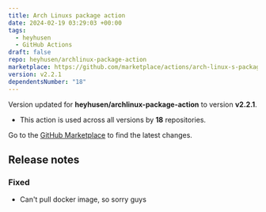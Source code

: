 ```yaml
---
title: Arch Linuxs package action
date: 2024-02-19 03:29:03 +00:00
tags:
  - heyhusen
  - GitHub Actions
draft: false
repo: heyhusen/archlinux-package-action
marketplace: https://github.com/marketplace/actions/arch-linux-s-package-action
version: v2.2.1
dependentsNumber: "18"
---
```



Version updated for **heyhusen/archlinux-package-action** to version **v2.2.1**.
- This action is used across all versions by **18** repositories.

Go to the [GitHub Marketplace](https://github.com/marketplace/actions/arch-linux-s-package-action) to find the latest changes.

## Release notes

### Fixed

- Can't pull docker image, so sorry guys
